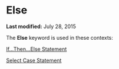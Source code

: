 
# Else <keyword>

 **Last modified:** July 28, 2015

The  **Else** keyword is used in these contexts:

 [If...Then...Else Statement](53514f63-ec20-27bf-2b61-5706540a4999.md)

 [Select Case Statement](8e885f14-c722-5217-705e-474516fa416b.md)
